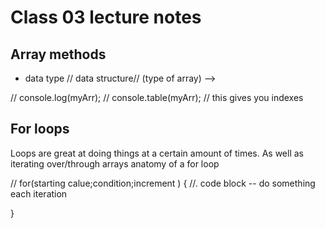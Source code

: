  # Class 03 lecture notes

 ## Array methods

 - data type // data structure// (type of array) --> 


 // console.log(myArr);
 // console.table(myArr); // this gives you indexes












 ## For loops

 Loops are great at doing things at a certain amount of times. As well as iterating over/through arrays
  anatomy of a for loop

  // for(starting calue;condition;increment  ) {
  //. code block -- do something each iteration

  }